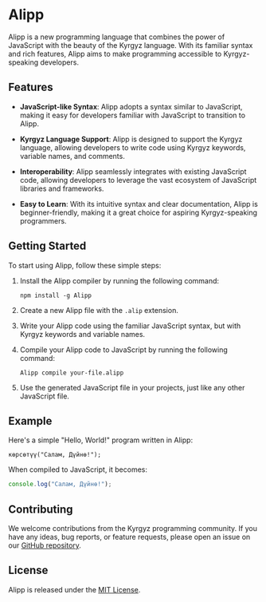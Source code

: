 # Alipp

Alipp is a new programming language that combines the power of JavaScript with the beauty of the Kyrgyz language. With its familiar syntax and rich features, Alipp aims to make programming accessible to Kyrgyz-speaking developers.

## Features

- **JavaScript-like Syntax**: Alipp adopts a syntax similar to JavaScript, making it easy for developers familiar with JavaScript to transition to Alipp.

- **Kyrgyz Language Support**: Alipp is designed to support the Kyrgyz language, allowing developers to write code using Kyrgyz keywords, variable names, and comments.

- **Interoperability**: Alipp seamlessly integrates with existing JavaScript code, allowing developers to leverage the vast ecosystem of JavaScript libraries and frameworks.

- **Easy to Learn**: With its intuitive syntax and clear documentation, Alipp is beginner-friendly, making it a great choice for aspiring Kyrgyz-speaking programmers.

## Getting Started

To start using Alipp, follow these simple steps:

1. Install the Alipp compiler by running the following command:

    ```
    npm install -g Alipp
    ```

2. Create a new Alipp file with the `.alip` extension.

3. Write your Alipp code using the familiar JavaScript syntax, but with Kyrgyz keywords and variable names.

4. Compile your Alipp code to JavaScript by running the following command:

    ```
    Alipp compile your-file.alipp
    ```

5. Use the generated JavaScript file in your projects, just like any other JavaScript file.

## Example

Here's a simple "Hello, World!" program written in Alipp:

```kyrgyz
көрсөтүү("Салам, Дүйнө!");
```

When compiled to JavaScript, it becomes:

```javascript
console.log("Салам, Дүйнө!");
```

## Contributing

We welcome contributions from the Kyrgyz programming community. If you have any ideas, bug reports, or feature requests, please open an issue on our [GitHub repository](https://github.com/asanoviskhak/alipp).

## License

Alipp is released under the [MIT License](https://opensource.org/licenses/MIT).

